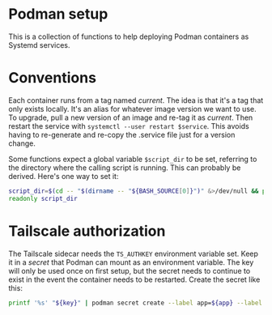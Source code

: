 # Podman setup

This is a collection of functions to help deploying Podman containers as
Systemd services.

# Conventions

Each container runs from a tag named _current_. The idea is that it's a tag
that only exists locally. It's an alias for whatever image version we want to
use. To upgrade, pull a new version of an image and re-tag it as _current_.
Then restart the service with `systemctl --user restart $service`. This avoids
having to re-generate and re-copy the .service file just for a version change.

Some functions expect a global variable `$script_dir` to be set, referring to
the directory where the calling script is running. This can probably be
derived. Here's one way to set it:

```bash
script_dir=$(cd -- "$(dirname -- "${BASH_SOURCE[0]}")" &>/dev/null && pwd)
readonly script_dir
```

# Tailscale authorization

The Tailscale sidecar needs the `TS_AUTHKEY` environment variable set. Keep it
in a _secret_ that Podman can mount as an environment variable. The key will
only be used once on first setup, but the secret needs to continue to exist in
the event the container needs to be restarted. Create the secret like this:

```bash
printf '%s' "${key}" | podman secret create --label app=${app} --label role=credentials ${secret} -
```
